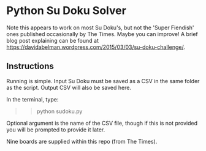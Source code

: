 Python Su Doku Solver
=====================

Note this appears to work on most Su Doku's, but not the 'Super Fiendish' ones published occasionally by The Times. Maybe you can improve! A brief blog post explaining can be found at https://davidabelman.wordpress.com/2015/03/03/su-doku-challenge/.

Instructions
-----------
Running is simple. Input Su Doku must be saved as a CSV in the same folder as the script. Output CSV will also be saved here.

In the terminal, type:
>> python sudoku.py

Optional argument is the name of the CSV file, though if this is not provided you will be prompted to provide it later.

Nine boards are supplied within this repo (from The Times).